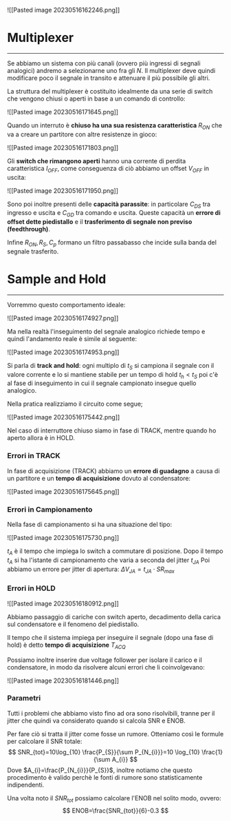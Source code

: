 ![[Pasted image 20230516162246.png]]

# Multiplexer
---
Se abbiamo un sistema con più canali (ovvero più ingressi di segnali analogici) andremo a selezionarne uno fra gli $N$.
Il multiplexer deve quindi modificare poco il segnale in transito e attenuare il più possibile gli altri.

La struttura del multiplexer è costituito idealmente da una serie di switch che vengono chiusi o aperti in base a un comando di controllo:

![[Pasted image 20230516171645.png]]

Quando un interruto è **chiuso ha una sua resistenza caratteristica** $R_{ON}$ che va a creare un partitore con altre resistenze in gioco:

![[Pasted image 20230516171803.png]]

Gli **switch che rimangono aperti** hanno una corrente di perdita caratteristica $I_{OFF}$, come conseguenza di ciò abbiamo un offset $V_{OFF}$ in uscita:

![[Pasted image 20230516171950.png]]

Sono poi inoltre presenti delle **capacità parassite**: in particolare $C_{DS}$ tra ingresso e uscita e $C_{GD}$ tra comando e uscita.
Queste capacità un **errore di offset dette piedistallo** e il **trasferimento di segnale non previso (feedthrough)**.

Infine $R_{ON},R_{S}, C_{p}$ formano un filtro passabasso che incide sulla banda del segnale trasferito.


# Sample and Hold
---
Vorremmo questo comportamento ideale:

![[Pasted image 20230516174927.png]]

Ma nella realtà l'inseguimento del segnale analogico richiede tempo e quindi l'andamento reale è simile al seguente:

![[Pasted image 20230516174953.png]]

Si parla di **track and hold**: ogni multiplo di $t_{S}$ si campiona il segnale con il valore corrente e lo si mantiene stabile per un tempo di hold $t_{h}<t_{S}$ poi c'è al fase di inseguimento in cui il segnale campionato insegue quello analogico.

Nella pratica realizziamo il circuito come segue;

![[Pasted image 20230516175442.png]]

Nel caso di interruttore chiuso siamo in fase di TRACK, mentre quando ho aperto allora è in HOLD.

### Errori in TRACK

In fase di acquisizione (TRACK) abbiamo un **errore di guadagno** a causa di un partitore e un **tempo di acquisizione** dovuto al condensatore:

![[Pasted image 20230516175645.png]]

### Errori in Campionamento

Nella fase di campionamento si ha una situazione del tipo:

![[Pasted image 20230516175730.png]]

$t_{A}$ è il tempo che impiega lo switch a commutare di posizione.
Dopo il tempo $t_{A}$ si ha l'istante di campionamento che varia a seconda del jitter $t_{JA}$
Poi abbiamo un errore per jitter di apertura: $\Delta V_{JA}=t_{JA}\cdot SR_{max}$

### Errori in HOLD

![[Pasted image 20230516180912.png]]

Abbiamo passaggio di cariche con switch aperto, decadimento della carica sul condensatore e il fenomeno del piedistallo.

Il tempo che il sistema impiega per inseguire il segnale (dopo una fase di hold) è detto **tempo di acquisizione** $T_{ACQ}$

Possiamo inoltre inserire due voltage follower per isolare il carico e il condensatore, in modo da risolvere alcuni errori che li coinvolgevano:

![[Pasted image 20230516181446.png]]

### Parametri

Tutti i problemi che abbiamo visto fino ad ora sono risolvibili, tranne per il jitter che quindi va considerato quando si calcola SNR e ENOB.

Per fare ciò si tratta il jitter come fosse un rumore.
Otteniamo così le formule per calcolare il SNR totale:
$$
SNR_{tot}=10\log_{10} \frac{P_{S}}{\sum P_{N_{i}}}=10 \log_{10} \frac{1}{\sum A_{i}}
$$
Dove $A_{i}=\frac{P_{N_{i}}}{P_{S}}$, inoltre notiamo che questo procedimento è valido perchè le fonti di rumore sono statisticamente indipendenti.

Una volta noto il $SNR_{tot}$ possiamo calcolare l'ENOB nel solito modo, ovvero:
$$
ENOB=\frac{SNR_{tot}}{6}-0.3
$$
